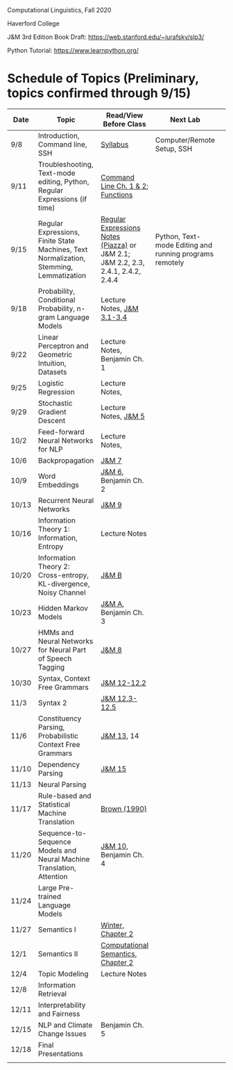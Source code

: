 Computational Linguistics, Fall 2020

Haverford College

J&M 3rd Edition Book Draft: https://web.stanford.edu/~jurafsky/slp3/

Python Tutorial: https://www.learnpython.org/

# Schedule of Topics (Preliminary, topics confirmed through 9/15)

| Date  | Topic                                                        | Read/View Before Class                                       | Next Lab                                                |      | Due                                                          |
| ----- | ------------------------------------------------------------ | ------------------------------------------------------------ | ------------------------------------------------------- | ---- | ------------------------------------------------------------ |
| 9/8   | Introduction, Command line, SSH                              | [Syllabus](syllabus.md)                                      | Computer/Remote  Setup, SSH                             |      |                                                              |
| 9/11  | Troubleshooting, Text-mode editing, Python, Regular Expressions (if time) | [Command Line Ch. 1 & 2](https://www.learnenough.com/command-line-tutorial/basics);  [Functions](https://www.youtube.com/watch?v=MjeXZ7Ea89g) |                                                         |      | HW0: Command Line Discussion Board                           |
| 9/15  | Regular Expressions, Finite State Machines, Text Normalization, Stemming, Lemmatization | [Regular Expressions Notes (Piazza)](https://piazza.com/class_profile/get_resource/kcxiq6ijb2q5t/kex7ykctfdx57c) or J&M 2.1;<br /> J&M 2.2, 2.3, 2.4.1, 2.4.2, 2.4.4<br /> | Python, Text-mode Editing and running programs remotely |      |                                                              |
| 9/18  | Probability, Conditional Probability, n-gram Language Models | Lecture Notes, [J&M 3.1-3.4](https://web.stanford.edu/~jurafsky/slp3/3.pdf) |                                                         |      | [HW1: Regular Expressions](https://piazza.com/class_profile/get_resource/kcxiq6ijb2q5t/kex6v46sovm6cg) |
| 9/22  | Linear Perceptron and Geometric Intuition, Datasets          | Lecture Notes, Benjamin Ch. 1                                |                                                         |      | Python Probabilistic Finite State Machine                    |
| 9/25  | Logistic Regression                                          | Lecture Notes,                                               |                                                         |      | n-gram language model                                        |
| 9/29  | Stochastic Gradient Descent                                  | Lecture Notes, [J&M 5](https://web.stanford.edu/~jurafsky/slp3/3.pdf) |                                                         |      |                                                              |
| 10/2  | Feed-forward Neural Networks for NLP                         | Lecture Notes,                                               |                                                         |      | Linear Text Model Experimentation                            |
| 10/6  | Backpropagation                                              | [J&M 7](https://web.stanford.edu/~jurafsky/slp3/7.pdf)       |                                                         |      |                                                              |
| 10/9  | Word Embeddings                                              | [J&M 6](https://web.stanford.edu/~jurafsky/slp3/6.pdf), Benjamin Ch. 2 |                                                         |      |                                                              |
| 10/13 | Recurrent Neural Networks                                    | [J&M 9](https://web.stanford.edu/~jurafsky/slp3/9.pdf)       |                                                         |      |                                                              |
| 10/16 | Information Theory 1: Information, Entropy                   | Lecture Notes                                                |                                                         |      | Neural Network Experimentation                               |
| 10/20 | Information Theory 2: Cross-entropy, KL-divergence, Noisy Channel | [J&M B](https://web.stanford.edu/~jurafsky/slp3/B.pdf)       |                                                         |      |                                                              |
| 10/23 | Hidden Markov Models                                         | [J&M A](https://web.stanford.edu/~jurafsky/slp3/A.pdf), Benjamin Ch. 3 |                                                         |      | B: Information Density                                       |
| 10/27 | HMMs and Neural Networks for Neural Part of Speech Tagging   | [J&M 8](https://web.stanford.edu/~jurafsky/slp3/8.pdf)       |                                                         |      | Final Project Initial Proposal Due                           |
| 10/30 | Syntax, Context Free Grammars                                | [J&M 12-12.2](https://web.stanford.edu/~jurafsky/slp3/12.pdf) |                                                         |      |                                                              |
| 11/3  | Syntax 2                                                     | [J&M 12.3-12.5](https://web.stanford.edu/~jurafsky/slp3/12.pdf) |                                                         |      | B: POS Tagging                                               |
| 11/6  | Constituency Parsing, Probabilistic Context Free Grammars    | [J&M 13](https://web.stanford.edu/~jurafsky/slp3/13.pdf), 14 |                                                         |      |                                                              |
| 11/10 | Dependency Parsing                                           | [J&M 15](https://web.stanford.edu/~jurafsky/slp3/15.pdf)     |                                                         |      |                                                              |
| 11/13 | Neural Parsing                                               |                                                              |                                                         |      | B: Parsing                                                   |
| 11/17 | Rule-based and Statistical Machine Translation               | [Brown (1990)](https://www.aclweb.org/anthology/J90-2002.pdf) |                                                         |      |                                                              |
| 11/20 | Sequence-to-Sequence Models and Neural Machine Translation, Attention | [J&M 10](https://web.stanford.edu/~jurafsky/slp3/10.pdf), Benjamin Ch. 4 |                                                         |      |                                                              |
| 11/24 | Large Pre-trained Language Models                            |                                                              |                                                         |      | C: Translation                                               |
| 11/27 | Semantics I                                                  | [Winter, Chapter 2](https://www.phil.uu.nl/%7Eyoad/efs/EFS-ch123-online.pdf) |                                                         |      |                                                              |
| 12/1  | Semantics II                                                 | [Computational Semantics, Chapter 2](http://www.coli.uni-saarland.de/projects/milca/courses/comsem/pspdf/main.pdf) |                                                         |      |                                                              |
| 12/4  | Topic Modeling                                               | Lecture Notes                                                |                                                         |      | C: BERT                                                      |
| 12/8  | Information Retrieval                                        |                                                              |                                                         |      | C: Semantics                                                 |
| 12/11 | Interpretability and Fairness                                |                                                              |                                                         |      |                                                              |
| 12/15 | NLP and Climate Change Issues                                | Benjamin Ch. 5                                               |                                                         |      | C: Search                                                    |
| 12/18 | Final Presentations                                          |                                                              |                                                         |      |                                                              |
|       |                                                              |                                                              |                                                         |      |                                                              |

